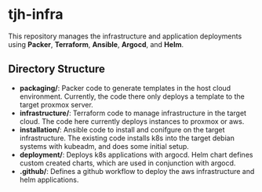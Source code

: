 # tjh-infra

This repository manages the infrastructure and application deployments using **Packer**, **Terraform**, **Ansible**, **Argocd**, and **Helm**.

## Directory Structure

- **packaging/**: Packer code to generate templates in the host cloud environment. Currently, the code there only deploys a template to the target proxmox server.
- **infrastructure/**: Terraform code to manage infrastructure in the target cloud. The code here currently deploys instances to proxmox or aws.
- **installation/**: Ansible code to install and conifgure on the target infrastructure. The existing code installs k8s into the target debian systems with kubeadm, and does some initial setup.
- **deployment/**: Deploys k8s applications with argocd. Helm chart defines custom created charts, which are used in conjunction with argocd.
- **.github/**: Defines a github workflow to deploy the aws infrastructure and helm applications.


